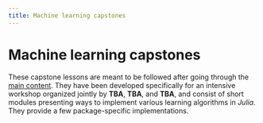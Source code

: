 ```yaml
---
title: Machine learning capstones
---
```


# Machine learning capstones

These capstone lessons are meant to be followed after going through the [main
content](/lessons/). They have been developed specifically for an intensive
workshop organized jointly by **TBA**, **TBA**, and **TBA**, and consist of
short modules presenting ways to implement various learning algorithms in
*Julia*. They provide a few package-specific implementations.
